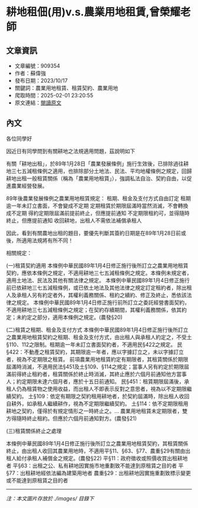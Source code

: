 # 耕地租佃(用)v.s.農業用地租賃,曾榮耀老師

## 文章資訊
- 文章編號：909354
- 作者：蘇偉強
- 發布日期：2023/10/17
- 關鍵詞：農業用地租賃、租賃契約、農業用地
- 爬取時間：2025-02-01 23:20:55
- 原文連結：[閱讀原文](https://real-estate.get.com.tw/Columns/detail.aspx?no=909354)

## 內文


各位同學好


因近日有同學問到有關耕地之法規適用問題，茲說明如下


有關「耕地出租」，於89年1月28日「農業發展條例」施行生效後，已排除過往耕地三七五減租條例之適用，也排除部分土地法、民法、平均地權條例之規定，回歸耕地出租一般租賃關係（稱為「農業用地租賃」），強調私法自治、契約自由，以促進農業經營發展。


89年後農業發展條例之農業用地租賃規定：
租期、租金及支付方式自由訂定
租期逾一年未訂立書面，不會變成不定期
定期租賃於期限屆滿時當然消滅，不會轉換成不定期
得約定期限屆滿前提前終止，但應提前通知
不定期限租約可，並得隨時終止，但應提前通知
收回耕地，出租人不需依法補償承租人


因此，看到有關農地出租的題目，要優先判斷其簽約日期是在89年1月28日前或後，所適用法規將有所不同！


相關規定：


(一)租賃契約適用
本條例中華民國89年1月4日修正施行後所訂立之農業用地租賃契約，應依本條例之規定，不適用耕地三七五減租條例之規定。本條例未規定者，適用土地法、民法及其他有關法律之規定。
本條例中華民國89年1月4日修正施行前已依耕地三七五減租條例，或已依土地法及其他法律之規定訂定租約者，除出租人及承租人另有約定者外，其權利義務關係、租約之續約、修正及終止，悉依該法律之規定。
本條例中華民國89年1月4日修正施行前所訂立之委託經營書面契約，不適用耕地三七五減租條例之規定；在契約存續期間，其權利義務關係，依其約定；未約定之部分，適用本條例之規定。(農發§20)


(二)租賃之租期、租金及支付方式
本條例中華民國89年1月4日修正施行後所訂立之農業用地租賃契約之租期、租金及支付方式，由出租人與承租人約定之，不受土§110、112之限制。租期逾一年未訂立書面契約者，不適用民§422之規定。
民§422：不動產之租賃契約，其期限逾一年者，應以字據訂立之，未以字據訂立者，視為不定期限之租賃。
前項農業用地租賃約定有期限者，其租賃關係於期限屆滿時消滅，不適用民法§451及土§109、§114之規定；當事人另有約定於期限屆滿前得終止租約者，租賃關係於終止時消滅，其終止應於六個月前通知他方當事人；約定期限未達六個月者，應於十五日前通知。
民§451：租賃期限屆滿後，承租人仍為租賃物之使用收益，而出租人不即表示反對之意思者，視為以不定期限繼續契約。
土§109：依定有期限之契約租用耕地者，於契約屆滿時，除出租人收回自耕外，如承租人繼續耕作，視為不定期限繼續契約。
土§114：依不定期限租用耕地之契約，僅得於有規定情形之一時終止之。…
農業用地租賃未定期限者，雙方得隨時終止租約。但應於六個月前通知對方。(農發§21)


(三)租賃關係終止之處理


本條例中華民國89年1月4日修正施行後所訂立之農業用地租賃契約，其租賃關係終止，由出租人收回其農業用地時，不適用平§11、§63、§77、農重§29有關由出租人給付承租人補償金之規定。(農發§22)
平§11：政府徵收或照價收買出租耕地者
平§63：出租之公、私有耕地因實施市地重劃致不能達到原租賃之目的者
平§77：出租耕地經依法編為建築用地者
農重§29：出租耕地因實施重劃致標示變更或不能達到原租賃之目的者

---
*注：本文圖片存放於 ./images/ 目錄下*
